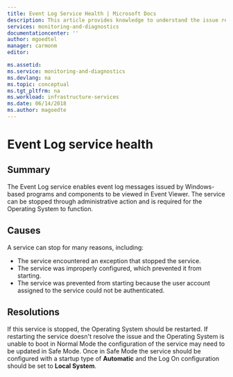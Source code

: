 ```yaml
---
title: Event Log Service Health | Microsoft Docs
description: This article provides knowledge to understand the issue reported, what are the possible causes, and how to resolve the health issue identified by Azure Monitor VM Health.
services: monitoring-and-diagnostics
documentationcenter: ''
author: mgoedtel
manager: carmonm
editor: 

ms.assetid: 
ms.service: monitoring-and-diagnostics
ms.devlang: na
ms.topic: conceptual
ms.tgt_pltfrm: na
ms.workload: infrastructure-services
ms.date: 06/14/2018
ms.author: magoedte
---
```


# Event Log service health

## Summary

The Event Log service enables event log messages issued by Windows-based programs and components to be viewed in Event Viewer. The service can be stopped through administrative action and is required for the Operating System to function.

## Causes

A service can stop for many reasons, including:

- The service encountered an exception that stopped the service.
- The service was improperly configured, which prevented it from starting.
- The service was prevented from starting because the user account assigned to the service could not be authenticated.

## Resolutions

If this service is stopped, the Operating System should be restarted. If restarting the service doesn't resolve the issue and the Operating System is unable to boot in Normal Mode the configuration of the service may need to be updated in Safe Mode. Once in Safe Mode the service should be configured with a startup type of **Automatic** and the Log On configuration should be set to **Local System**.